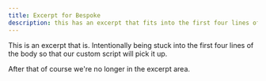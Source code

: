 ```yaml
---
title: Excerpt for Bespoke
description: this has an excerpt that fits into the first four lines of this page
---
```

This is an excerpt that is.
Intentionally being stuck into the
first four lines of the body so that our
custom script will pick it up.

After that of course we're no longer in the excerpt area.
